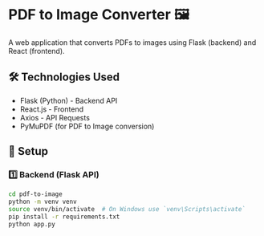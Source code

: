 # PDF to Image Converter 🖼️

A web application that converts PDFs to images using Flask (backend) and React (frontend).

## 🛠️ Technologies Used
- Flask (Python) - Backend API
- React.js - Frontend
- Axios - API Requests
- PyMuPDF (for PDF to Image conversion)

## 🚀 Setup

### 1️⃣ Backend (Flask API)
```sh
cd pdf-to-image
python -m venv venv
source venv/bin/activate  # On Windows use `venv\Scripts\activate`
pip install -r requirements.txt
python app.py
